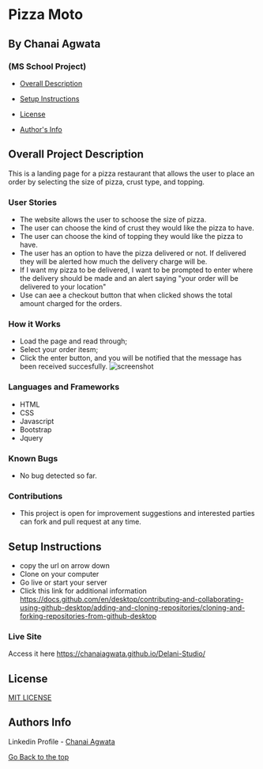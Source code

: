 # Pizza Moto
## By Chanai Agwata
### (MS School Project)

* [Overall Description](https://github.com/chanaiagwata/Pizzanetic#overall-project-description)

* [Setup Instructions](https://github.com/chanaiagwata/Pizzanetic#setup-instructions)

* [License](https://github.com/chanaiagwata/Pizzanetic#license)

* [Author's Info](https://github.com/chanaiagwata/Pizzanetic#authors-info)

## Overall Project Description
<p>This is a landing page for a pizza restaurant that allows the user to place an order by selecting the size of pizza, crust type, and topping.</p>

### User Stories
* The website allows the user to schoose the size of pizza.
* The user can choose the kind of crust they would like the pizza to have.
* The user can choose the kind of topping they would like the pizza to have.
* The user has an option to have the pizza delivered or not.  If delivered they will be alerted how much the delivery charge will be.
* If I want my pizza to be delivered, I want to be prompted to enter where the delivery should be made and an alert saying "your order will be delivered to your location"
* Use can aee a checkout button that when clicked shows the total amount charged for the orders.
### How it Works
* Load the page and read through;
* Select your order itesm;
* Click the enter button, and you will be notified that the message has been received succesfully.
![screenshot](https://raw.githubusdfgghsercontent.com/chanaiagwata/Delani-Studio/main/images/delani.png)
### Languages and Frameworks
* HTML
* CSS
* Javascript
* Bootstrap
* Jquery
### Known Bugs
* No bug detected so far. 
### Contributions
* This project is open for improvement suggestions and interested parties can fork and pull request at any time.

## Setup Instructions
* copy the url on arrow down
* Clone on your computer
* Go live or start your server
* Click this link for additional information https://docs.github.com/en/desktop/contributing-and-collaborating-using-github-desktop/adding-and-cloning-repositories/cloning-and-forking-repositories-from-github-desktop

### Live Site
Access it here  https://chanaiagwata.github.io/Delani-Studio/


## License
[MIT LICENSE](LICENSE)


## Authors Info

Linkedin Profile - [Chanai Agwata](https://www.linkedin.com/in/chanai-agwata-90a345146/)

[Go Back to the top](#portfolio)